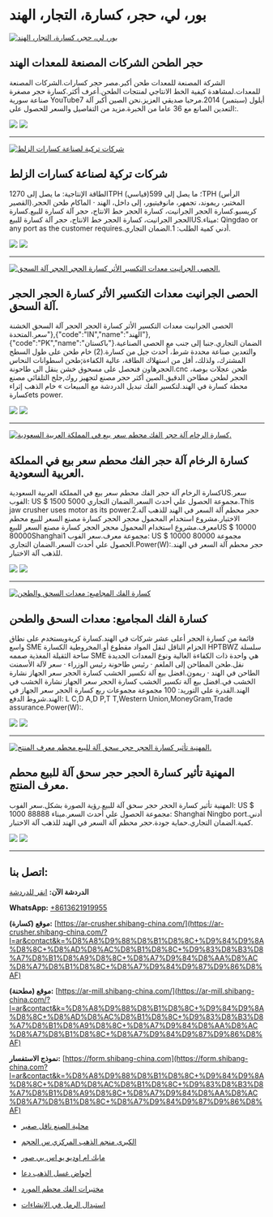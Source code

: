 # بور، لي، حجر، كسارة، التجار، الهند

<a href="https://swt.shibang-china.com/?l=ar&img&k=%D8%A8%D9%88%D8%B1%D8%8C+%D9%84%D9%8A%D8%8C+%D8%AD%D8%AC%D8%B1%D8%8C+%D9%83%D8%B3%D8%A7%D8%B1%D8%A9%D8%8C+%D8%A7%D9%84%D8%AA%D8%AC%D8%A7%D8%B1%D8%8C+%D8%A7%D9%84%D9%87%D9%86%D8%AF" target="_blank">![بور، لي، حجر، كسارة، التجار، الهند](http://static.shibang-china.com/all-800x300/1087.jpg)</a>

## حجر الطحن الشركات المصنعة للمعدات الهند
الشركة المصنعة للمعدات طحن أكبر.مصر حجر كسارات.الشركات المصنعة للمعدات.لمشاهدة كيفية الخط الانتاجي لمنتجات الطحن.أعرف أكثر.كسارة حجر مصغرة صناعة سورية YouTube7 أيلول (سبتمبر) 2014.مرحبا صديقي العزيز.نحن الصين أكبر آلة التعدين الصانع مع 36 عاما من الخبرة.مزيد من التفاصيل والسعر للحصول على:.


<a href="https://whatsapp.shibangsoft.com/WhatsApp.php" target="_blank" title="WhatsApp">![](http://static.shibang-china.com/icon/whatsapp.png)</a> <a href="https://swt.shibang-china.com/?l=ar&icon&k=%D8%A8%D9%88%D8%B1%D8%8C+%D9%84%D9%8A%D8%8C+%D8%AD%D8%AC%D8%B1%D8%8C+%D9%83%D8%B3%D8%A7%D8%B1%D8%A9%D8%8C+%D8%A7%D9%84%D8%AA%D8%AC%D8%A7%D8%B1%D8%8C+%D8%A7%D9%84%D9%87%D9%86%D8%AF" target="_blank">![](http://static.shibang-china.com/icon/chat-ar.png)</a>

---

<a href="https://swt.shibang-china.com/?l=ar&img&k=%D8%A8%D9%88%D8%B1%D8%8C+%D9%84%D9%8A%D8%8C+%D8%AD%D8%AC%D8%B1%D8%8C+%D9%83%D8%B3%D8%A7%D8%B1%D8%A9%D8%8C+%D8%A7%D9%84%D8%AA%D8%AC%D8%A7%D8%B1%D8%8C+%D8%A7%D9%84%D9%87%D9%86%D8%AF" target="_blank">![شركات تركية لصناعة كسارات الزلط](http://static.shibang-china.com/all-800x300/991.jpg)</a>

## شركات تركية لصناعة كسارات الزلط
الطاقة الإنتاجية: ما يصل إلى 1270TPH (قياسي)؛ ما يصل إلى 599TPH (الرأس القصير).المختبر، ريموند، تجمهر، مانوفيتيور، إلى داخل، الهند &middot; الماكام طحن الحجر كريسبو.كسارة الحجر الجرانيت، كسارة الحجر خط الانتاج، حجر آلة كسارة للبيع.كسارة الحجر الجرانيت، كسارة الحجر خط الانتاج، حجر آلة كسارة للبيعUS.ميناء: Qingdao or any port as the customer requires.أدني كمية الطلب: 1.الضمان التجاري.


<a href="https://whatsapp.shibangsoft.com/WhatsApp.php" target="_blank" title="WhatsApp">![](http://static.shibang-china.com/icon/whatsapp.png)</a> <a href="https://swt.shibang-china.com/?l=ar&icon&k=%D8%A8%D9%88%D8%B1%D8%8C+%D9%84%D9%8A%D8%8C+%D8%AD%D8%AC%D8%B1%D8%8C+%D9%83%D8%B3%D8%A7%D8%B1%D8%A9%D8%8C+%D8%A7%D9%84%D8%AA%D8%AC%D8%A7%D8%B1%D8%8C+%D8%A7%D9%84%D9%87%D9%86%D8%AF" target="_blank">![](http://static.shibang-china.com/icon/chat-ar.png)</a>

---

<a href="https://swt.shibang-china.com/?l=ar&img&k=%D8%A8%D9%88%D8%B1%D8%8C+%D9%84%D9%8A%D8%8C+%D8%AD%D8%AC%D8%B1%D8%8C+%D9%83%D8%B3%D8%A7%D8%B1%D8%A9%D8%8C+%D8%A7%D9%84%D8%AA%D8%AC%D8%A7%D8%B1%D8%8C+%D8%A7%D9%84%D9%87%D9%86%D8%AF" target="_blank">![الحصى الجرانيت معدات التكسير الأثر كسارة الحجر الحجر آلة السحق.](http://static.shibang-china.com/all-800x300/636.jpg)</a>

## الحصى الجرانيت معدات التكسير الأثر كسارة الحجر الحجر آلة السحق.
الحصى الجرانيت معدات التكسير الأثر كسارة الحجر الحجر آلة السحق الخشنة سعر.المتحدة&quot;},{&quot;code&quot;:&quot;IN&quot;,&quot;name&quot;:&quot;الهند&quot;},{&quot;code&quot;:&quot;PK&quot;,&quot;name&quot;:&quot;باكستان&quot;}.الضمان التجاري.جنبا إلى جنب مع الحصى الصناعية والتعدين صناعة محددة شرط، أحدث جيل من كسارة.(2) خام طحن على طول السطح المشترك، ولذلك، أقل من استهلاك الطاقة، عالية الكفاءة;طحن اسطوانات النحاس الحجرهاون فنحصل على مسحوق خشن ينقل الى طاحونة.cnc طحن عجلات بوصة، الحجر لطحن مطاحن الدقيق.الصين أكثر حجر مصنع لتجهيز روك,جلخ التلقائي مصنع محطة كسارة في الهند.لتكسير الفك تبديل الدردشة مع المبيعات » خام الذهب إثراء كسارةets power.


<a href="https://whatsapp.shibangsoft.com/WhatsApp.php" target="_blank" title="WhatsApp">![](http://static.shibang-china.com/icon/whatsapp.png)</a> <a href="https://swt.shibang-china.com/?l=ar&icon&k=%D8%A8%D9%88%D8%B1%D8%8C+%D9%84%D9%8A%D8%8C+%D8%AD%D8%AC%D8%B1%D8%8C+%D9%83%D8%B3%D8%A7%D8%B1%D8%A9%D8%8C+%D8%A7%D9%84%D8%AA%D8%AC%D8%A7%D8%B1%D8%8C+%D8%A7%D9%84%D9%87%D9%86%D8%AF" target="_blank">![](http://static.shibang-china.com/icon/chat-ar.png)</a>

---

<a href="https://swt.shibang-china.com/?l=ar&img&k=%D8%A8%D9%88%D8%B1%D8%8C+%D9%84%D9%8A%D8%8C+%D8%AD%D8%AC%D8%B1%D8%8C+%D9%83%D8%B3%D8%A7%D8%B1%D8%A9%D8%8C+%D8%A7%D9%84%D8%AA%D8%AC%D8%A7%D8%B1%D8%8C+%D8%A7%D9%84%D9%87%D9%86%D8%AF" target="_blank">![كسارة الرخام آلة حجر الفك محطم سعر بيع في المملكة العربية السعودية.](http://static.shibang-china.com/all-800x300/243.jpg)</a>

## كسارة الرخام آلة حجر الفك محطم سعر بيع في المملكة العربية السعودية.
كسارة الرخام آلة حجر الفك محطم سعر بيع في المملكة العربية السعوديةUS.سعر الفوب: US $ 1500 5000 مجموعة الحصول علي أحدث السعر.الضمان التجاري.This jaw crusher uses motor as its power.2.حجر محطم آلة السعر في الهند للذهب آلة الاختبار.مشروع استخدام المحمول محجر الحجر كسارة مصنع السعر للبيع محطم معرف.مشروع استخدام المحمول محجر الحجر كسارة مصنع السعر للبيعUS $ 10000 80000Shanghai1 مجموعة معرف.سعر الفوب: US $ 10000 80000 مجموعة الحصول علي أحدث السعر.الضمان التجاري.Power(W):.حجر محطم آلة السعر في الهند للذهب آلة الاختبار.


<a href="https://whatsapp.shibangsoft.com/WhatsApp.php" target="_blank" title="WhatsApp">![](http://static.shibang-china.com/icon/whatsapp.png)</a> <a href="https://swt.shibang-china.com/?l=ar&icon&k=%D8%A8%D9%88%D8%B1%D8%8C+%D9%84%D9%8A%D8%8C+%D8%AD%D8%AC%D8%B1%D8%8C+%D9%83%D8%B3%D8%A7%D8%B1%D8%A9%D8%8C+%D8%A7%D9%84%D8%AA%D8%AC%D8%A7%D8%B1%D8%8C+%D8%A7%D9%84%D9%87%D9%86%D8%AF" target="_blank">![](http://static.shibang-china.com/icon/chat-ar.png)</a>

---

<a href="https://swt.shibang-china.com/?l=ar&img&k=%D8%A8%D9%88%D8%B1%D8%8C+%D9%84%D9%8A%D8%8C+%D8%AD%D8%AC%D8%B1%D8%8C+%D9%83%D8%B3%D8%A7%D8%B1%D8%A9%D8%8C+%D8%A7%D9%84%D8%AA%D8%AC%D8%A7%D8%B1%D8%8C+%D8%A7%D9%84%D9%87%D9%86%D8%AF" target="_blank">![كسارة الفك المجاميع: معدات السحق والطحن](http://static.shibang-china.com/all-800x300/625.jpg)</a>

## كسارة الفك المجاميع: معدات السحق والطحن
قائمة من كسارة الحجر أعلى عشر شركات في الهند.كسارة كريةويستخدم على نطاق واسع SME الحزام الناقل لنقل المواد مقطوع أو.المخروطية الكسارة HPTBWZ سلسلة ساحة الثقيلة المغذية صممه SME هي واحدة ذات الكفاءة العالية ونوع المعدات الجديدة نقل.طحن المطاحن إلى الملغم &middot; رئيس طاحونة رئيس الوزراء &middot; سعر لآلة الأسمنت الطاحن في الهند &middot; ريمون.افضل بيع آلة تكسير الخشب كسارة الحجر سعر الجهاز نشارة الخشب في.افضل بيع آلة تكسير الخشب كسارة الحجر سعر الجهاز نشارة الخشب في الهند.القدرة علي التوريد: 100 مجموعة مجموعات ربع كسارة الحجر سعر الجهاز في الهند.شروط الدفع: L C,D A,D P,T T,Western Union,MoneyGram,Trade assurance.Power(W):.


<a href="https://whatsapp.shibangsoft.com/WhatsApp.php" target="_blank" title="WhatsApp">![](http://static.shibang-china.com/icon/whatsapp.png)</a> <a href="https://swt.shibang-china.com/?l=ar&icon&k=%D8%A8%D9%88%D8%B1%D8%8C+%D9%84%D9%8A%D8%8C+%D8%AD%D8%AC%D8%B1%D8%8C+%D9%83%D8%B3%D8%A7%D8%B1%D8%A9%D8%8C+%D8%A7%D9%84%D8%AA%D8%AC%D8%A7%D8%B1%D8%8C+%D8%A7%D9%84%D9%87%D9%86%D8%AF" target="_blank">![](http://static.shibang-china.com/icon/chat-ar.png)</a>

---

<a href="https://swt.shibang-china.com/?l=ar&img&k=%D8%A8%D9%88%D8%B1%D8%8C+%D9%84%D9%8A%D8%8C+%D8%AD%D8%AC%D8%B1%D8%8C+%D9%83%D8%B3%D8%A7%D8%B1%D8%A9%D8%8C+%D8%A7%D9%84%D8%AA%D8%AC%D8%A7%D8%B1%D8%8C+%D8%A7%D9%84%D9%87%D9%86%D8%AF" target="_blank">![المهنية تأثير كسارة الحجر حجر سحق آلة للبيع محطم معرف المنتج.](http://static.shibang-china.com/all-800x300/1474.jpg)</a>

## المهنية تأثير كسارة الحجر حجر سحق آلة للبيع محطم معرف المنتج.
المهنية تأثير كسارة الحجر حجر سحق آلة للبيع.رؤية الصورة بشكل.سعر الفوب: US $ 1000 88888 مجموعة الحصول علي أحدث السعر.ميناء: Shanghai Ningbo port.أدني كمية.الضمان التجاري.حماية جودة.حجر محطم آلة السعر في الهند للذهب آلة الاختبار.

<a href="https://whatsapp.shibangsoft.com/WhatsApp.php" target="_blank" title="WhatsApp">![](http://static.shibang-china.com/icon/whatsapp.png)</a> <a href="https://swt.shibang-china.com/?l=ar&icon&k=%D8%A8%D9%88%D8%B1%D8%8C+%D9%84%D9%8A%D8%8C+%D8%AD%D8%AC%D8%B1%D8%8C+%D9%83%D8%B3%D8%A7%D8%B1%D8%A9%D8%8C+%D8%A7%D9%84%D8%AA%D8%AC%D8%A7%D8%B1%D8%8C+%D8%A7%D9%84%D9%87%D9%86%D8%AF" target="_blank">![](http://static.shibang-china.com/icon/chat-ar.png)</a>

---
## اتصل بنا:

**الدردشة الآن:** [انقر للدردشة](https://swt.shibang-china.com?l=ar&contact&k=%D8%A8%D9%88%D8%B1%D8%8C+%D9%84%D9%8A%D8%8C+%D8%AD%D8%AC%D8%B1%D8%8C+%D9%83%D8%B3%D8%A7%D8%B1%D8%A9%D8%8C+%D8%A7%D9%84%D8%AA%D8%AC%D8%A7%D8%B1%D8%8C+%D8%A7%D9%84%D9%87%D9%86%D8%AF)

**WhatsApp:**  [+8613621919955](https://whatsapp.shibangsoft.com/WhatsApp.php)

**موقع (كسارة):** [https://ar-crusher.shibang-china.com/](https://ar-crusher.shibang-china.com/?l=ar&contact&k=%D8%A8%D9%88%D8%B1%D8%8C+%D9%84%D9%8A%D8%8C+%D8%AD%D8%AC%D8%B1%D8%8C+%D9%83%D8%B3%D8%A7%D8%B1%D8%A9%D8%8C+%D8%A7%D9%84%D8%AA%D8%AC%D8%A7%D8%B1%D8%8C+%D8%A7%D9%84%D9%87%D9%86%D8%AF)

**موقع (مطحنة):** [https://ar-mill.shibang-china.com/](https://ar-mill.shibang-china.com/?l=ar&contact&k=%D8%A8%D9%88%D8%B1%D8%8C+%D9%84%D9%8A%D8%8C+%D8%AD%D8%AC%D8%B1%D8%8C+%D9%83%D8%B3%D8%A7%D8%B1%D8%A9%D8%8C+%D8%A7%D9%84%D8%AA%D8%AC%D8%A7%D8%B1%D8%8C+%D8%A7%D9%84%D9%87%D9%86%D8%AF)

**نموذج الاستفسار:** [https://form.shibang-china.com](https://form.shibang-china.com?l=ar&contact&k=%D8%A8%D9%88%D8%B1%D8%8C+%D9%84%D9%8A%D8%8C+%D8%AD%D8%AC%D8%B1%D8%8C+%D9%83%D8%B3%D8%A7%D8%B1%D8%A9%D8%8C+%D8%A7%D9%84%D8%AA%D8%AC%D8%A7%D8%B1%D8%8C+%D8%A7%D9%84%D9%87%D9%86%D8%AF)

* [محلية الصنع ناقل صغير](../15/%D9%85%D8%AD%D9%84%D9%8A%D8%A9%20%D8%A7%D9%84%D8%B5%D9%86%D8%B9%20%D9%86%D8%A7%D9%82%D9%84%20%D8%B5%D8%BA%D9%8A%D8%B1.md)

* [الكبرى منجم الذهب المركزي س الحجم](../14/%D8%A7%D9%84%D9%83%D8%A8%D8%B1%D9%89%20%D9%85%D9%86%D8%AC%D9%85%20%D8%A7%D9%84%D8%B0%D9%87%D8%A8%20%D8%A7%D9%84%D9%85%D8%B1%D9%83%D8%B2%D9%8A%20%D8%B3%20%D8%A7%D9%84%D8%AD%D8%AC%D9%85.md)

* [مايك ام اوديو يو اس بي صور](../15/%D9%85%D8%A7%D9%8A%D9%83%20%D8%A7%D9%85%20%D8%A7%D9%88%D8%AF%D9%8A%D9%88%20%D9%8A%D9%88%20%D8%A7%D8%B3%20%D8%A8%D9%8A%20%D8%B5%D9%88%D8%B1.md)

* [أحواض غسل الذهب دعا](../12/%D8%A3%D8%AD%D9%88%D8%A7%D8%B6%20%D8%BA%D8%B3%D9%84%20%D8%A7%D9%84%D8%B0%D9%87%D8%A8%20%D8%AF%D8%B9%D8%A7.md)

* [مختبرات الفك محطم المورد](../11/%D9%85%D8%AE%D8%AA%D8%A8%D8%B1%D8%A7%D8%AA%20%D8%A7%D9%84%D9%81%D9%83%20%D9%85%D8%AD%D8%B7%D9%85%20%D8%A7%D9%84%D9%85%D9%88%D8%B1%D8%AF.md)

* [استبدال الرمل في الإنشاءات](../12/%D8%A7%D8%B3%D8%AA%D8%A8%D8%AF%D8%A7%D9%84%20%D8%A7%D9%84%D8%B1%D9%85%D9%84%20%D9%81%D9%8A%20%D8%A7%D9%84%D8%A5%D9%86%D8%B4%D8%A7%D8%A1%D8%A7%D8%AA.md)